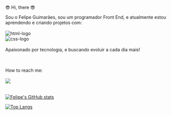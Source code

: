 :sunglasses: Hi, there :sunglasses:

Sou o Felipe Guimarães, sou um programador Front End, e atualmente estou aprendendo e criando projetos com:
<br/>
<br/>
<img src="https://img.shields.io/badge/HTML-239120?style=for-the-badge&logo=html5&logoColor=white" alt="html-logo"/>
<br/>
<img src="https://img.shields.io/badge/CSS-239120?&style=for-the-badge&logo=css3&logoColor=white" alt="css-logo"/>
<br/>
<br/>
Apaixonado por tecnologia, e buscando evoluir a cada dia mais!

<br/>
<br>
How to reach me:
<br/>
<br/>
<a href=https://www.instagram.com.br/felipe_guimaraes1985//><img src="https://img.shields.io/badge/Instagram-E4405F?style=for-the-badge&logo=instagram&logoColor=white"/><a/>
<br/>
<br/>

[![Felipe's GitHub stats](https://github-readme-stats.vercel.app/api?username=FelipeGuimaraes1)](https://github.com/anuraghazra/github-readme-stats)
<br>

[![Top Langs](https://github-readme-stats.vercel.app/api/top-langs/?username=FelipeGuimaraes1)](https://github.com/anuraghazra/github-readme-stats)

